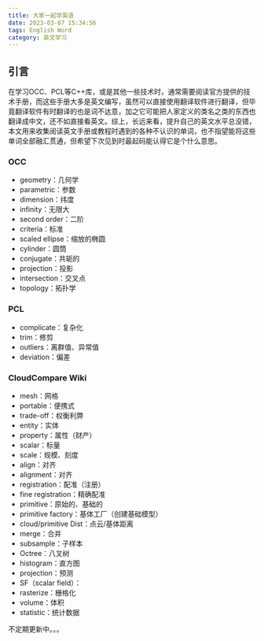 ```yaml
---
title: 大家一起学英语
date: 2023-03-07 15:34:56
tags: English Word
category: 英文学习
---
```


## 引言

在学习OCC、PCL等C++库，或是其他一些技术时，通常需要阅读官方提供的技术手册，而这些手册大多是英文编写，虽然可以直接使用翻译软件进行翻译，但毕竟翻译软件有时翻译的也是词不达意，加之它可能把人家定义的类名之类的东西也翻译成中文，还不如直接看英文。综上，长远来看，提升自己的英文水平总没错，本文用来收集阅读英文手册或教程时遇到的各种不认识的单词，也不指望能将这些单词全部融汇贯通，但希望下次见到时最起码能认得它是个什么意思。

### OCC

- geometry：几何学
- parametric：参数
- dimension：纬度
- infinity：无限大
- second order：二阶
- criteria：标准
- scaled ellipse：缩放的椭圆
- cylinder：圆筒
- conjugate：共轭的
- projection：投影
- intersection：交叉点
- topology：拓扑学



### PCL

- complicate：复杂化
- trim：修剪
- outliers：离群值、异常值
- deviation：偏差



### CloudCompare Wiki

- mesh：网格
- portable：便携式
- trade-off：权衡利弊
- entity：实体
- property：属性（财产）
- scalar：标量
- scale：规模、刻度
- align：对齐
- alignment：对齐
- registration：配准（注册）
- fine registration：精确配准
- primitive：原始的、基础的
- primitive factory：基体工厂（创建基础模型）
- cloud/primitive Dist：点云/基体距离
- merge：合并
- subsample：子样本
- Octree：八叉树
- histogram：直方图
- projection：预测
- SF（scalar field）：
- rasterize：栅格化
- volume：体积
- statistic：统计数据





不定期更新中。。。

